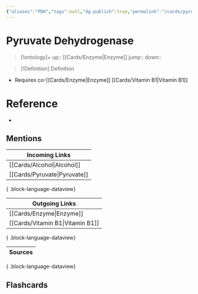 ```yaml
---
{"aliases":"PDH","tags":null,"dg-publish":true,"permalink":"/cards/pyruvate-dehydrogenase/","dgPassFrontmatter":true}
---
```


# Pyruvate Dehydrogenase

> [!ontology]+
> up:: [[Cards/Enzyme\|Enzyme]]
> jump:: 
> down:: 

> [!Definition] Definition
> 

- Requires co-[[Cards/Enzyme\|Enzyme]] [[Cards/Vitamin B1\|Vitamin B1]]

# Reference
- 

## Mentions
| Incoming Links                  |
| ------------------------------- |
| [[Cards/Alcohol\|Alcohol]]   |
| [[Cards/Pyruvate\|Pyruvate]] |

{ .block-language-dataview}

| Outgoing Links                      |
| ----------------------------------- |
| [[Cards/Enzyme\|Enzyme]]         |
| [[Cards/Vitamin B1\|Vitamin B1]] |

{ .block-language-dataview}

| Sources |
| ------- |

{ .block-language-dataview}

## Flashcards
